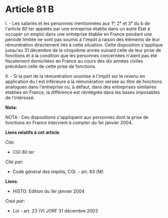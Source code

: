 # Article 81 B

I. - Les salariés et les personnes mentionnées aux 1°, 2° et 3° du b de l'article 80 ter appelés par une entreprise établie
dans un autre Etat à occuper un emploi dans une entreprise établie en France pendant une période limitée ne sont pas soumis à
l'impôt à raison des éléments de leur rémunération directement liés à cette situation. Cette disposition s'applique jusqu'au
31 décembre de la cinquième année suivant celle de leur prise de fonctions et à la condition que les personnes concernées
n'aient pas été fiscalement domiciliées en France au cours des dix années civiles précédant celle de cette prise de
fonctions.

II. - Si la part de la rémunération soumise à l'impôt sur le revenu en application du I est inférieure à la rémunération
versée au titre de fonctions analogues dans l'entreprise ou, à défaut, dans des entreprises similaires établies en France, la
différence est réintégrée dans les bases imposables de l'intéressé.

**Nota:**

NOTA : Ces dispositions s'appliquent aux personnes dont la prise de fonctions en France intervient à compter du 1er janvier
2004.

**Liens relatifs à cet article**

_Cite_:

  - CGI 80 ter

_Cité par_:

  - Code général des impôts, CGI. - art. 83 (M)

**Liens**:

  - HISTO: Edition du 1er janvier 2004

_Créé par_:

  - Loi - art. 23 (V) JORF 31 décembre 2003
